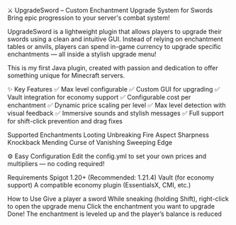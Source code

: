 ⚔️ UpgradeSword – Custom Enchantment Upgrade System for Swords
️ Bring epic progression to your server's combat system!

UpgradeSword is a lightweight plugin that allows players to upgrade their swords using a clean and intuitive GUI. Instead of relying on enchantment tables or anvils, players can spend in-game currency to upgrade specific enchantments — all inside a stylish upgrade menu!

This is my first Java plugin, created with passion and dedication to offer something unique for Minecraft servers.

✨ Key Features
✅ Max level configurable
✅ Custom GUI for upgrading
✅ Vault integration for economy support
✅ Configurable cost per enchantment
✅ Dynamic price scaling per level
✅ Max level detection with visual feedback
✅ Immersive sounds and stylish messages
✅ Full support for shift-click prevention and drag fixes

Supported Enchantments
Looting
Unbreaking
Fire Aspect
Sharpness
Knockback
Mending
Curse of Vanishing
Sweeping Edge

⚙️ Easy Configuration
Edit the config.yml to set your own prices and multipliers — no coding required!

Requirements
Spigot 1.20+ (Recommended: 1.21.4)
Vault (for economy support)
A compatible economy plugin (EssentialsX, CMI, etc.)

How to Use
Give a player a sword
While sneaking (holding Shift), right-click to open the upgrade menu
Click the enchantment you want to upgrade
Done! The enchantment is leveled up and the player’s balance is reduced
